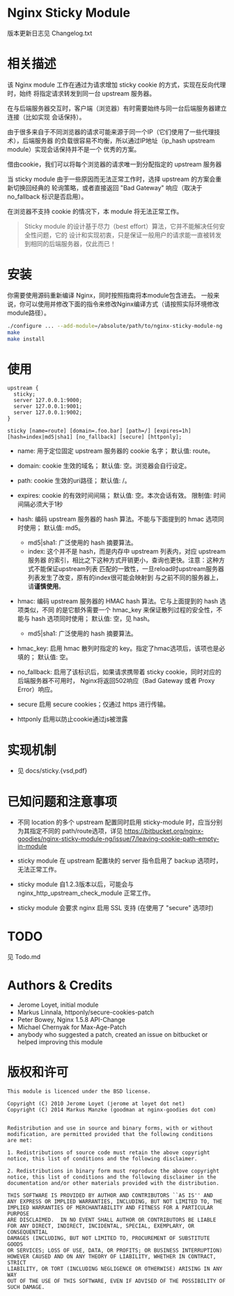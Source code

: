 # Nginx Sticky Module 


版本更新日志见 Changelog.txt 

# 相关描述

该 Nginx module 工作在通过为请求增加 sticky cookie 的方式，实现在反向代理时，始终
将指定请求转发到同一台 upstream 服务器。

在与后端服务器交互时，客户端（浏览器）有时需要始终与同一台后端服务器建立连接（比如实现
会话保持）。

由于很多来自于不同浏览器的请求可能来源于同一个IP（它们使用了一些代理技术），后端服务器
的负载很容易不均衡，所以通过IP地址（ip_hash upstream module）实现会话保持并不是一个
优秀的方案。

借由cookie，我们可以将每个浏览器的请求唯一到分配指定的 upstream 服务器

当 sticky module 由于一些原因而无法正常工作时，选择 upstream 的方案会重新切换回经典的
轮询策略，或者直接返回 "Bad Gateway" 响应（取决于 no_fallback 标识是否启用）。

在浏览器不支持 cookie 的情况下，本 module 将无法正常工作。

> Sticky module 的设计基于尽力（best effort）算法，它并不能解决任何安全性问题，它的
> 设计和实现初衷，只是保证一般用户的请求能一直被转发到相同的后端服务器，仅此而已！

# 安装

你需要使用源码重新编译 Nginx，同时按照指南将本module包含进去。
一般来说，你可以使用并修改下面的指令来修改Nginx编译方式（请按照实际环境修改module路径）。

```bash
./configure ... --add-module=/absolute/path/to/nginx-sticky-module-ng
make
make install
```

# 使用

```nginx
upstream {
  sticky;
  server 127.0.0.1:9000;
  server 127.0.0.1:9001;
  server 127.0.0.1:9002;
}

sticky [name=route] [domain=.foo.bar] [path=/] [expires=1h] [hash=index|md5|sha1] [no_fallback] [secure] [httponly];
```

- name:    用于定位固定 upstream 服务器的 cookie 名字； 
  默认值: route。

- domain:  cookie 生效的域名；
  默认值: 空。浏览器会自行设定。

- path:    cookie 生效的uri路径；
  默认值: /。

- expires: cookie 的有效时间间隔；
  默认值: 空。本次会话有效。
  限制值: 时间间隔必须大于1秒

- hash:    编码 upstream 服务器的 hash 算法。不能与下面提到的 hmac 选项同时使用；
  默认值: md5。

    - md5|sha1: 广泛使用的 hash 摘要算法。
    - index:    这个并不是 hash，而是内存中 upstream 列表内，对应 upstream 服务器
    的索引，相比之下这种方式开销更小，查询也更快。注意：这种方式不能保证upstream列表
    匹配的一致性，一旦reload时upstream服务器列表发生了改变，原有的index很可能会映射到
    与之前不同的服务器上，请**谨慎使用**。
 
- hmac:    编码 upstream 服务器的 HMAC hash 算法。它与上面提到的 hash 选项类似，不同
  的是它额外需要一个 hmac_key 来保证散列过程的安全性，不能与 hash 选项同时使用；
  默认值: 空，见 hash。
    - md5|sha1: 广泛使用的 hash 摘要算法。

- hmac_key: 启用 hmac 散列时指定的 key。指定了hmac选项后，该项也是必填的；
  默认值: 空。

- no_fallback: 启用了该标识后，如果请求携带着 sticky cookie，同时对应的后端服务器不可用时，
  Nginx将返回502响应（Bad Gateway 或者 Proxy Error）响应。

- secure    启用 secure cookies；仅通过 https 进行传输。

- httponly  启用以防止cookie通过js被泄露


# 实现机制

- 见 docs/sticky.{vsd,pdf}	

# 已知问题和注意事项

- 不同 location 的多个 upstream 配置同时启用 sticky-module 时，应当分别为其指定不同的 path/route选项，详见
  https://bitbucket.org/nginx-goodies/nginx-sticky-module-ng/issue/7/leaving-cookie-path-empty-in-module

- sticky module 在 upstream 配置块的 server 指令启用了 backup 选项时，无法正常工作。
- sticky module 自1.2.3版本以后，可能会与 nginx_http_upstream_check_module 正常工作。
- sticky module 会要求 nginx 启用 SSL 支持 (在使用了 "secure" 选项时)

# TODO

见 Todo.md
  
# Authors & Credits

- Jerome Loyet, initial module
- Markus Linnala, httponly/secure-cookies-patch
- Peter Bowey, Nginx 1.5.8 API-Change 
- Michael Chernyak for Max-Age-Patch 
- anybody who suggested a patch, created an issue on bitbucket or helped improving this module 



# 版权和许可

    This module is licenced under the BSD license.
  
    Copyright (C) 2010 Jerome Loyet (jerome at loyet dot net)
    Copyright (C) 2014 Markus Manzke (goodman at nginx-goodies dot com)

  
    Redistribution and use in source and binary forms, with or without
    modification, are permitted provided that the following conditions
    are met:
  
    1. Redistributions of source code must retain the above copyright
    notice, this list of conditions and the following disclaimer.
  
    2. Redistributions in binary form must reproduce the above copyright
    notice, this list of conditions and the following disclaimer in the
    documentation and/or other materials provided with the distribution.
  
    THIS SOFTWARE IS PROVIDED BY AUTHOR AND CONTRIBUTORS ``AS IS'' AND
    ANY EXPRESS OR IMPLIED WARRANTIES, INCLUDING, BUT NOT LIMITED TO, THE
    IMPLIED WARRANTIES OF MERCHANTABILITY AND FITNESS FOR A PARTICULAR PURPOSE
    ARE DISCLAIMED.  IN NO EVENT SHALL AUTHOR OR CONTRIBUTORS BE LIABLE
    FOR ANY DIRECT, INDIRECT, INCIDENTAL, SPECIAL, EXEMPLARY, OR CONSEQUENTIAL
    DAMAGES (INCLUDING, BUT NOT LIMITED TO, PROCUREMENT OF SUBSTITUTE GOODS
    OR SERVICES; LOSS OF USE, DATA, OR PROFITS; OR BUSINESS INTERRUPTION)
    HOWEVER CAUSED AND ON ANY THEORY OF LIABILITY, WHETHER IN CONTRACT, STRICT
    LIABILITY, OR TORT (INCLUDING NEGLIGENCE OR OTHERWISE) ARISING IN ANY WAY
    OUT OF THE USE OF THIS SOFTWARE, EVEN IF ADVISED OF THE POSSIBILITY OF
    SUCH DAMAGE.
  
